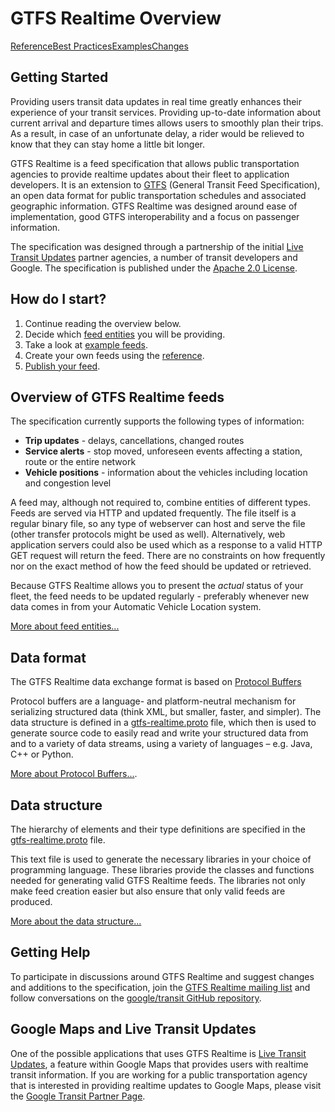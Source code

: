 # GTFS Realtime Overview

<div class=landing-page>
    <a class=button href=reference>Reference</a><a class=button href=best-practices>Best Practices</a><a class=button href=feed-examples>Examples</a><a class=button href=changes>Changes</a>
</div>

## Getting Started

Providing users transit data updates in real time greatly enhances their experience of your transit services. Providing up-to-date information about current arrival and departure times allows users to smoothly plan their trips. As a result, in case of an unfortunate delay, a rider would be relieved to know that they can stay home a little bit longer.

GTFS Realtime is a feed specification that allows public transportation agencies to provide realtime updates about their fleet to application developers. It is an extension to [GTFS](../schedule/reference) (General Transit Feed Specification), an open data format for public transportation schedules and associated geographic information. GTFS Realtime was designed around ease of implementation, good GTFS interoperability and a focus on passenger information.

The specification was designed through a partnership of the initial [Live Transit Updates](https://developers.google.com/transit/google-transit#LiveTransitUpdates) partner agencies, a number of transit developers and Google. The specification is published under the [Apache 2.0 License](http://www.apache.org/licenses/LICENSE-2.0.html).

## How do I start?

1.  Continue reading the overview below.
2.  Decide which [feed entities](feed-entities) you will be providing.
3.  Take a look at [example feeds](feed-examples).
4.  Create your own feeds using the [reference](reference).
5.  [Publish your feed](best-practices/#feed-publishing-general-practices).

## Overview of GTFS Realtime feeds

The specification currently supports the following types of information:

*   **Trip updates** - delays, cancellations, changed routes
*   **Service alerts** - stop moved, unforeseen events affecting a station, route or the entire network
*   **Vehicle positions** - information about the vehicles including location and congestion level

A feed may, although not required to, combine entities of different types. Feeds are served via HTTP and updated frequently. The file itself is a regular binary file, so any type of webserver can host and serve the file (other transfer protocols might be used as well). Alternatively, web application servers could also be used which as a response to a valid HTTP GET request will return the feed. There are no constraints on how frequently nor on the exact method of how the feed should be updated or retrieved.

Because GTFS Realtime allows you to present the _actual_ status of your fleet, the feed needs to be updated regularly - preferably whenever new data comes in from your Automatic Vehicle Location system.

[More about feed entities...](feed-entities)

## Data format

The GTFS Realtime data exchange format is based on [Protocol Buffers](https://developers.google.com/protocol-buffers/)

Protocol buffers are a language- and platform-neutral mechanism for serializing structured data (think XML, but smaller, faster, and simpler). The data structure is defined in a [gtfs-realtime.proto](proto) file, which then is used to generate source code to easily read and write your structured data from and to a variety of data streams, using a variety of languages – e.g. Java, C++ or Python.

[More about Protocol Buffers...](https://developers.google.com/protocol-buffers/).

## Data structure

The hierarchy of elements and their type definitions are specified in the [gtfs-realtime.proto](proto) file.

This text file is used to generate the necessary libraries in your choice of programming language. These libraries provide the classes and functions needed for generating valid GTFS Realtime feeds. The libraries not only make feed creation easier but also ensure that only valid feeds are produced.

[More about the data structure...](reference)

## Getting Help

To participate in discussions around GTFS Realtime and suggest changes and additions to the specification, join the [GTFS Realtime mailing list](http://groups.google.com/group/gtfs-realtime) and follow conversations on the [google/transit GitHub repository](https://github.com/google/transit).

## Google Maps and Live Transit Updates

One of the possible applications that uses GTFS Realtime is [Live Transit Updates](https://developers.google.com/transit/google-transit#LiveTransitUpdates), a feature within Google Maps that provides users with realtime transit information. If you are working for a public transportation agency that is interested in providing realtime updates to Google Maps, please visit the [Google Transit Partner Page](http://maps.google.com/help/maps/transit/partners/live-updates.html).
